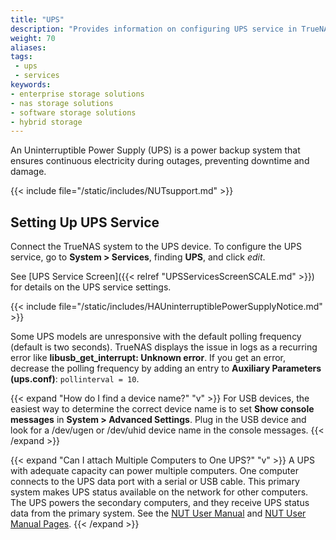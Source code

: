 ```yaml
---
title: "UPS"
description: "Provides information on configuring UPS service in TrueNAS SCALE."
weight: 70
aliases: 
tags:
 - ups
 - services
keywords:
- enterprise storage solutions
- nas storage solutions
- software storage solutions
- hybrid storage
---
```


An Uninterruptible Power Supply (UPS) is a power backup system that ensures continuous electricity during outages, preventing downtime and damage.

{{< include file="/static/includes/NUTsupport.md" >}}

## Setting Up UPS Service

Connect the TrueNAS system to the UPS device. To configure the UPS service, go to **System > Services**, finding **UPS**, and click <i class="material-icons" aria-hidden="true" title="Configure">edit</i>.

See [UPS Service Screen]({{< relref "UPSServicesScreenSCALE.md" >}}) for details on the UPS service settings.

{{< include file="/static/includes/HAUninterruptiblePowerSupplyNotice.md" >}}

Some UPS models are unresponsive with the default polling frequency (default is two seconds).
TrueNAS displays the issue in logs as a recurring error like **libusb_get_interrupt: Unknown error**.
If you get an error, decrease the polling frequency by adding an entry to **Auxiliary Parameters (ups.conf)**: `pollinterval = 10`.

{{< expand "How do I find a device name?" "v" >}}
For USB devices, the easiest way to determine the correct device name is to set **Show console messages** in **System > Advanced Settings**.
Plug in the USB device and look for a <file>/dev/ugen</file> or <file>/dev/uhid</file> device name in the console messages.
{{< /expand >}}

{{< expand "Can I attach Multiple Computers to One UPS?" "v" >}}
A UPS with adequate capacity can power multiple computers.
One computer connects to the UPS data port with a serial or USB cable.
This primary system makes UPS status available on the network for other computers.
The UPS powers the secondary computers, and they receive UPS status data from the primary system.
See the [NUT User Manual](https://networkupstools.org/docs/user-manual.chunked/index.html) and [NUT User Manual Pages](https://networkupstools.org/docs/man/index.html#User_man).
{{< /expand >}}
